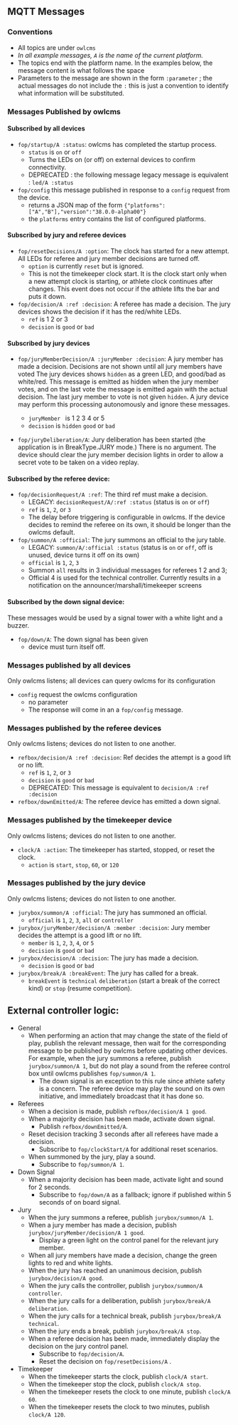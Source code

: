 ## MQTT Messages

### Conventions

- All topics are under `owlcms`
- _In all example messages, `A` is the name of the current platform._
- The topics end with the platform name.  In the examples below, the message content is what follows the space
- Parameters to the message are shown in the form `:parameter` ; the actual messages do not include the `:` this is just a convention to identify what information will be substituted.

### Messages Published by owlcms

#### Subscribed by all devices

- `fop/startup/A :status`: owlcms has completed the startup process.
    - `status` is `on` or `off`
    - Turns the LEDs on (or off) on external devices to confirm connectivity.
    - DEPRECATED : the following message legacy message is equivalent : `led/A :status`
- `fop/config`  this message published in response to a `config` request from the device.
    - returns a JSON map of the form `{"platforms":["A","B"],"version":"38.0.0-alpha00"}` 
    - the `platforms` entry contains the list of configured platforms.


#### Subscribed by jury and referee devices

- `fop/resetDecisions/A :option`: The clock has started for a new attempt. All LEDs for referee and jury member decisions are turned off. 
    - `option` is currently `reset` but is ignored.
    - This is not the timekeeper clock start.  It is the clock start only when a new attempt clock is starting, or athlete clock continues after changes. This event does not occur if the athlete lifts the bar and puts it down.
- `fop/decision/A :ref :decision`: 
   A referee has made a decision.  The jury devices shows the decision if it has the red/white LEDs.
   - `ref` is 1 2 or 3
    - `decision` is `good` or `bad`

#### Subscribed by jury devices

- `fop/juryMemberDecision/A :juryMember :decision`: 
   A jury member has made a decision.  Decisions are not shown until all jury members have voted The jury devices shows `hidden` as a green LED, and good/bad as white/red.  This message is emitted as hidden when the jury member votes, and on the last vote the message is emitted again with the actual decision. The last jury member to vote is not given `hidden`.
   A jury device may perform this processing autonomously and ignore these messages.
   - `juryMember ` is 1 2 3 4 or 5
    - `decision` is `hidden` `good` or `bad`

- `fop/juryDeliberation/A`: 
  Jury deliberation has been started (the application is in BreakType.JURY mode.)  There is no argument. The device should clear the jury member decision lights in order to allow a secret vote to be taken on a video replay.

#### Subscribed by the referee device:

- `fop/decisionRequest/A :ref`: The third ref must make a decision.
    - LEGACY: `decisionRequest/A/:ref :status` (status is `on` or `off`)
    - `ref` is `1`, `2`, or `3`
    - The delay before triggering is configurable in owlcms.  If the device decides to remind the referee on its own, it should be longer than the owlcms default.
- `fop/summon/A :official`: The jury summons an official to the jury table.
    - LEGACY: `summon/A/:official :status` (status is `on` or `off`, off is unused, device turns it off on its own)
    - `official` is `1`, `2`, `3`
    - Summon `all` results in 3 individual messages for referees 1 2 and 3;
    - Official 4 is used for the technical controller.  Currently results in a notification on the announcer/marshall/timekeeper screens 

#### Subscribed by the down signal device:

These messages would be used by a signal tower with a white light and a buzzer.

- `fop/down/A`: The down signal has been given
    - device must turn itself off.

### Messages published by all devices

Only owlcms listens; all devices can query owlcms for its configuration

- `config` request the owlcms configuration
  - no parameter
  - The response will come in an a `fop/config` message.

### Messages published by the referee devices

Only owlcms listens; devices do not listen to one another.

- `refbox/decision/A :ref :decision`: Ref decides the attempt is a good lift or no lift. 
    - `ref` is `1`, `2`, or `3`
    - `decision` is `good` or `bad`
    - DEPRECATED: This message is equivalent to `decision/A :ref :decision`
- `refbox/downEmitted/A`: The referee device has emitted a down signal.

### Messages published by the timekeeper device

Only owlcms listens; devices do not listen to one another.

- `clock/A :action`: The timekeeper has started, stopped, or reset the clock.
  - `action` is `start`, `stop`, `60`, or `120`

### Messages published by the jury device

Only owlcms listens; devices do not listen to one another.

- `jurybox/summon/A :official`: The jury has summoned an official.
    - `official` is `1`, `2`, `3`, `all` or `controller`
- `jurybox/juryMember/decision/A :member :decision`: Jury member decides the attempt is a good lift or no lift.
    - `member` is `1`, `2`, `3`, `4`, or `5`
    - `decision` is `good` or `bad`
- `jurybox/decision/A :decision`: The jury has made a decision.
    - `decision` is `good` or `bad`
- `jurybox/break/A :breakEvent`: The jury has called for a break.
   - `breakEvent` is `technical` `deliberation` (start a break of the correct kind) or `stop` (resume competition).

## External controller logic:

- General
    - When performing an action that may change the state of the field of play, publish the relevant message, then wait for the corresponding message to be published by owlcms before updating other devices. For example, when the jury summons a referee, publish `jurybox/summon/A 1`, but do not play a sound from the referee control box until owlcms publishes `fop/summon/A 1`.
        - The down signal is an exception to this rule since athlete safety is a concern.  The referee device may play the sound on its own initiative, and immediately broadcast that it has done so.
- Referees
    - When a decision is made, publish `refbox/decision/A 1 good`.
    - When a majority decision has been made, activate down signal.
        - Publish `refbox/downEmitted/A`.
    - Reset decision tracking 3 seconds after all referees have made a decision.
        - Subscribe to `fop/clockStart/A` for additional reset scenarios.
    - When summoned by the jury, play a sound.
        - Subscribe to `fop/summon/A 1`.
- Down Signal
    - When a majority decision has been made, activate light and sound for 2 seconds.
        - Subscribe to `fop/down/A` as a fallback; ignore if published within 5 seconds of on board signal.
- Jury
    - When the jury summons a referee, publish `jurybox/summon/A 1`.
    - When a jury member has made a decision, publish `jurybox/juryMember/decision/A 1 good`.
        - Display a green light on the control panel for the relevant jury member.
    - When all jury members have made a decision, change the green lights to red and white lights.
    - When the jury has reached an unanimous decision, publish `jurybox/decision/A good`.
    - When the jury calls the controller, publish `jurybox/summon/A controller`.
    - When the jury calls for a deliberation, publish `jurybox/break/A deliberation`.
    - When the jury calls for a technical break, publish `jurybox/break/A technical`.
    - When the jury ends a break, publish `jurybox/break/A stop`.
    - When a referee decision has been made, immediately display the decision on the jury control panel.
        - Subscribe to `fop/decision/A`.
        - Reset the decision on `fop/resetDecisions/A` .
- Timekeeper
    - When the timekeeper starts the clock, publish `clock/A start`.
    - When the timekeeper stop the clock, publish `clock/A stop`.
    - When the timekeeper resets the clock to one minute, publish `clock/A 60`.
    - When the timekeeper resets the clock to two minutes, publish `clock/A 120`.
